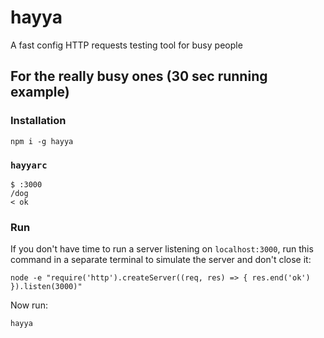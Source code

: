 # hayya
A fast config HTTP requests testing tool for busy people 

## For the really busy ones (30 sec running example)
### Installation
```
npm i -g hayya
```

### `hayyarc`
```
$ :3000
/dog
< ok
```

### Run
If you don't have time to run a server listening on `localhost:3000`, run this command in a separate terminal to simulate the server and don't close it:
```
node -e "require('http').createServer((req, res) => { res.end('ok') }).listen(3000)"
```

Now run:
```
hayya
```

